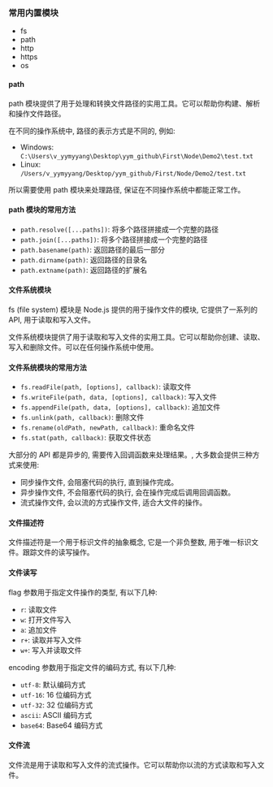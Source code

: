 ### 常用内置模块

- fs
- path
- http
- https
- os

#### path

path 模块提供了用于处理和转换文件路径的实用工具。它可以帮助你构建、解析和操作文件路径。

在不同的操作系统中, 路径的表示方式是不同的, 例如:

- Windows: `C:\Users\v_yymyyang\Desktop\yym_github\First\Node\Demo2\test.txt`
- Linux: `/Users/v_yymyyang/Desktop/yym_github/First/Node/Demo2/test.txt`

所以需要使用 path 模块来处理路径, 保证在不同操作系统中都能正常工作。

#### path 模块的常用方法

- `path.resolve([...paths])`: 将多个路径拼接成一个完整的路径
- `path.join([...paths])`: 将多个路径拼接成一个完整的路径
- `path.basename(path)`: 返回路径的最后一部分
- `path.dirname(path)`: 返回路径的目录名
- `path.extname(path)`: 返回路径的扩展名


#### 文件系统模块

fs (file system) 模块是 Node.js 提供的用于操作文件的模块, 它提供了一系列的 API, 用于读取和写入文件。

文件系统模块提供了用于读取和写入文件的实用工具。它可以帮助你创建、读取、写入和删除文件。可以在任何操作系统中使用。

#### 文件系统模块的常用方法

- `fs.readFile(path, [options], callback)`: 读取文件
- `fs.writeFile(path, data, [options], callback)`: 写入文件
- `fs.appendFile(path, data, [options], callback)`: 追加文件
- `fs.unlink(path, callback)`: 删除文件
- `fs.rename(oldPath, newPath, callback)`: 重命名文件
- `fs.stat(path, callback)`: 获取文件状态


大部分的 API 都是异步的, 需要传入回调函数来处理结果。, 大多数会提供三种方式来使用:

- 同步操作文件, 会阻塞代码的执行, 直到操作完成。
- 异步操作文件, 不会阻塞代码的执行, 会在操作完成后调用回调函数。
- 流式操作文件, 会以流的方式操作文件, 适合大文件的操作。


#### 文件描述符

文件描述符是一个用于标识文件的抽象概念, 它是一个非负整数, 用于唯一标识文件。跟踪文件的读写操作。


#### 文件读写

flag 参数用于指定文件操作的类型, 有以下几种:

- `r`: 读取文件
- `w`: 打开文件写入
- `a`: 追加文件
- `r+`: 读取并写入文件
- `w+`: 写入并读取文件

encoding 参数用于指定文件的编码方式, 有以下几种:

- `utf-8`: 默认编码方式
- `utf-16`: 16 位编码方式
- `utf-32`: 32 位编码方式
- `ascii`: ASCII 编码方式
- `base64`: Base64 编码方式


#### 文件流

文件流是用于读取和写入文件的流式操作。它可以帮助你以流的方式读取和写入文件。

